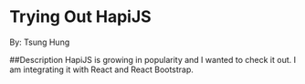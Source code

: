 Trying Out HapiJS
=====
By: Tsung Hung


##Description
HapiJS is growing in popularity and I wanted to check it out.
I am integrating it with React and React Bootstrap.